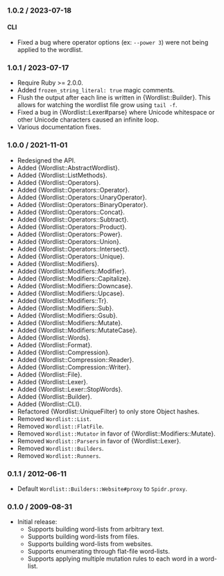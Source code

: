 ### 1.0.2 / 2023-07-18

#### CLI

* Fixed a bug where operator options (ex: `--power 3`) were not being applied
  to the wordlist.

### 1.0.1 / 2023-07-17

* Require Ruby >= 2.0.0.
* Added `frozen_string_literal: true` magic comments.
* Flush the output after each line is written in {Wordlist::Builder}.
  This allows for watching the wordlist file grow using `tail -f`.
* Fixed a bug in {Wordlist::Lexer#parse} where Unicode whitespace or other
  Unicode characters caused an infinite loop.
* Various documentation fixes.

### 1.0.0 / 2021-11-01

* Redesigned the API.
* Added {Wordlist::AbstractWordlist}.
* Added {Wordlist::ListMethods}.
* Added {Wordlist::Operators}.
* Added {Wordlist::Operators::Operator}.
* Added {Wordlist::Operators::UnaryOperator}.
* Added {Wordlist::Operators::BinaryOperator}.
* Added {Wordlist::Operators::Concat}.
* Added {Wordlist::Operators::Subtract}.
* Added {Wordlist::Operators::Product}.
* Added {Wordlist::Operators::Power}.
* Added {Wordlist::Operators::Union}.
* Added {Wordlist::Operators::Intersect}.
* Added {Wordlist::Operators::Unique}.
* Added {Wordlist::Modifiers}.
* Added {Wordlist::Modifiers::Modifier}.
* Added {Wordlist::Modifiers::Capitalize}.
* Added {Wordlist::Modifiers::Downcase}.
* Added {Wordlist::Modifiers::Upcase}.
* Added {Wordlist::Modifiers::Tr}.
* Added {Wordlist::Modifiers::Sub}.
* Added {Wordlist::Modifiers::Gsub}.
* Added {Wordlist::Modifiers::Mutate}.
* Added {Wordlist::Modifiers::MutateCase}.
* Added {Wordlist::Words}.
* Added {Wordlist::Format}.
* Added {Wordlist::Compression}.
* Added {Wordlist::Compression::Reader}.
* Added {Wordlist::Compression::Writer}.
* Added {Wordlist::File}.
* Added {Wordlist::Lexer}.
* Added {Wordlist::Lexer::StopWords}.
* Added {Wordlist::Builder}.
* Added {Wordlist::CLI}.
* Refactored {Wordlist::UniqueFilter} to only store Object hashes.
* Removed `Wordlist::List`.
* Removed `Wordlist::FlatFile`.
* Removed `Wordlist::Mutator` in favor of {Wordlist::Modifiers::Mutate}.
* Removed `Wordlist::Parsers` in favor of {Wordlist::Lexer}.
* Removed `Wordlist::Builders`.
* Removed `Wordlist::Runners`.

### 0.1.1 / 2012-06-11

* Default `Wordlist::Builders::Website#proxy` to `Spidr.proxy`.

### 0.1.0 / 2009-08-31

* Initial release:
  * Supports building word-lists from arbitrary text.
  * Supports building word-lists from files.
  * Supports building word-lists from websites.
  * Supports enumerating through flat-file word-lists.
  * Supports applying multiple mutation rules to each word in a word-list.

